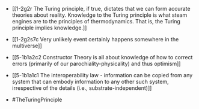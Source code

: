 - [[1-2g2r The Turing principle, if true, dictates that we can form accurate theories about reality. Knowledge to the Turing principle is what steam engines are to the principles of thermodynamics. That is, the Turing principle implies knowledge.]]
- [[1-2g2s7c Very unlikely event certainly happens somewhere in the multiverse]]

- [[5-1b1a2c2 Constructor Theory is all about knowledge of how to correct errors (primarily of our parochiality-physicality) and thus optimism]]
- [[5-1b1a1c1 The interoperability law - information can be copied from any system that can embody information to any other such system, irrespective of the details (i.e., substrate-independent)]]

- #TheTuringPrinciple
